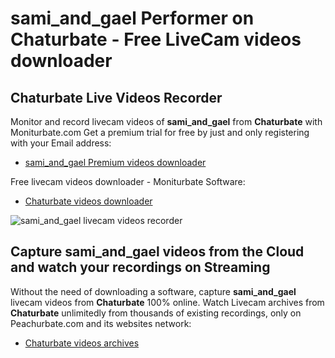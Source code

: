 # sami_and_gael Performer on Chaturbate - Free LiveCam videos downloader

## Chaturbate Live Videos Recorder

Monitor and record livecam videos of **sami_and_gael** from **Chaturbate** with Moniturbate.com
Get a premium trial for free by just and only registering with your Email address:
* [sami_and_gael Premium videos downloader](https://moniturbate.com/request-demo-licence-key.html)

Free livecam videos downloader - Moniturbate Software:
* [Chaturbate videos downloader](https://moniturbate.com/moniturbate-download-software.html)

![sami_and_gael livecam videos recorder](https://peachurnet.com/templates/moniturbate-software.png)


## Capture sami_and_gael videos from the Cloud and watch your recordings on Streaming

Without the need of downloading a software, capture **sami_and_gael** livecam videos from **Chaturbate** 100% online.
Watch Livecam archives from **Chaturbate** unlimitedly from thousands of existing recordings, only on Peachurbate.com and its websites network:
* [Chaturbate videos archives](https://peachurnet.com/)
